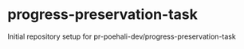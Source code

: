 # progress-preservation-task

Initial repository setup for pr-poehali-dev/progress-preservation-task